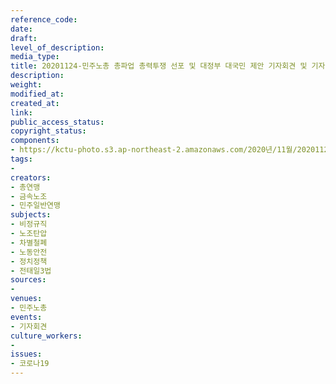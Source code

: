```yaml
---
reference_code: 
date: 
draft: 
level_of_description: 
media_type: 
title: 20201124-민주노총 총파업 총력투쟁 선포 및 대정부 대국민 제안 기자회견 및 기자브리핑
description: 
weight: 
modified_at: 
created_at: 
link: 
public_access_status: 
copyright_status: 
components:
- https://kctu-photo.s3.ap-northeast-2.amazonaws.com/2020년/11월/20201124-민주노총+총파업+총력투쟁+선포+및+대정부+대국민+제안+기자회견+및+기자브리핑/늘푸른소나무.jpg
tags:
- 
creators:
- 총연맹
- 금속노조
- 민주일반연맹
subjects:
- 비정규직
- 노조탄압
- 차별철폐
- 노동안전
- 정치정책
- 전태일3법
sources:
- 
venues:
- 민주노총
events:
- 기자회견
culture_workers:
- 
issues:
- 코로나19
---
```

